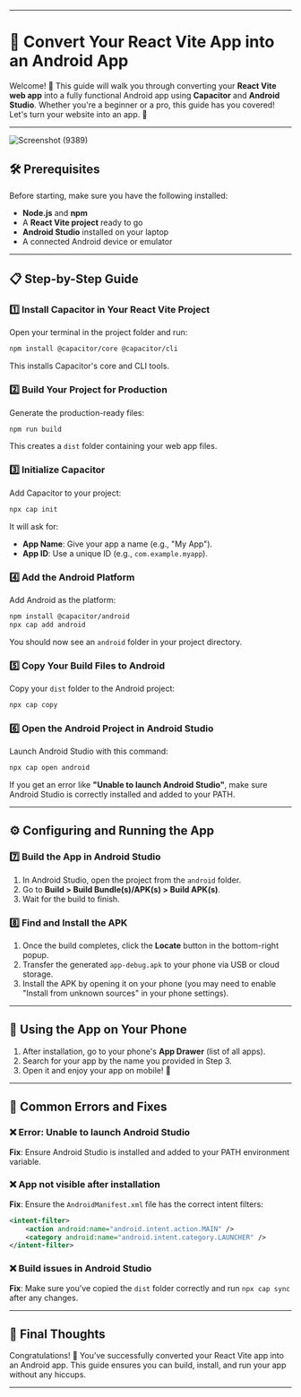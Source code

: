  
---

# 📱 Convert Your React Vite App into an Android App  

Welcome! 🚀 This guide will walk you through converting your **React Vite web app** into a fully functional Android app using **Capacitor** and **Android Studio**. Whether you're a beginner or a pro, this guide has you covered! Let's turn your website into an app. 🎉  

---
![Screenshot (9389)](https://github.com/user-attachments/assets/e73659fc-6341-4f82-aeb5-249aa9dafc37)

## 🛠️ Prerequisites  
Before starting, make sure you have the following installed:  
- **Node.js** and **npm**  
- A **React Vite project** ready to go  
- **Android Studio** installed on your laptop  
- A connected Android device or emulator  

---

## 📋 Step-by-Step Guide  

### 1️⃣ **Install Capacitor in Your React Vite Project**  
Open your terminal in the project folder and run:  
```bash
npm install @capacitor/core @capacitor/cli
```  
This installs Capacitor's core and CLI tools.  

### 2️⃣ **Build Your Project for Production**  
Generate the production-ready files:  
```bash
npm run build
```  
This creates a `dist` folder containing your web app files.  

### 3️⃣ **Initialize Capacitor**  
Add Capacitor to your project:  
```bash
npx cap init
```  
It will ask for:  
- **App Name**: Give your app a name (e.g., "My App").  
- **App ID**: Use a unique ID (e.g., `com.example.myapp`).  

### 4️⃣ **Add the Android Platform**  
Add Android as the platform:  
```bash
npm install @capacitor/android
npx cap add android
```  
You should now see an `android` folder in your project directory.  

### 5️⃣ **Copy Your Build Files to Android**  
Copy your `dist` folder to the Android project:  
```bash
npx cap copy
```  

### 6️⃣ **Open the Android Project in Android Studio**  
Launch Android Studio with this command:  
```bash
npx cap open android
```  
If you get an error like **"Unable to launch Android Studio"**, make sure Android Studio is correctly installed and added to your PATH.

---

## ⚙️ Configuring and Running the App  

### 7️⃣ **Build the App in Android Studio**  
1. In Android Studio, open the project from the `android` folder.  
2. Go to **Build > Build Bundle(s)/APK(s) > Build APK(s)**.  
3. Wait for the build to finish.  

### 8️⃣ **Find and Install the APK**  
1. Once the build completes, click the **Locate** button in the bottom-right popup.  
2. Transfer the generated `app-debug.apk` to your phone via USB or cloud storage.  
3. Install the APK by opening it on your phone (you may need to enable "Install from unknown sources" in your phone settings).  

---

## 📱 Using the App on Your Phone  
1. After installation, go to your phone's **App Drawer** (list of all apps).  
2. Search for your app by the name you provided in Step 3.  
3. Open it and enjoy your app on mobile! 🎉  

---

## 🐛 Common Errors and Fixes  

### ❌ **Error: Unable to launch Android Studio**  
**Fix**: Ensure Android Studio is installed and added to your PATH environment variable.  

### ❌ **App not visible after installation**  
**Fix**: Ensure the `AndroidManifest.xml` file has the correct intent filters:  
```xml
<intent-filter>
    <action android:name="android.intent.action.MAIN" />
    <category android:name="android.intent.category.LAUNCHER" />
</intent-filter>
```  

### ❌ **Build issues in Android Studio**  
**Fix**: Make sure you’ve copied the `dist` folder correctly and run `npx cap sync` after any changes.  

---

## 🎉 Final Thoughts  
Congratulations! 🎊 You’ve successfully converted your React Vite app into an Android app. This guide ensures you can build, install, and run your app without any hiccups.  


---

